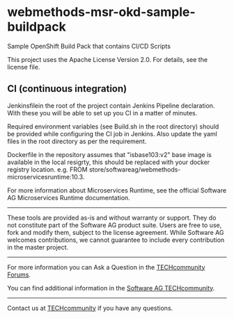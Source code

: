 # webmethods-msr-okd-sample-buildpack
Sample OpenShift Build Pack that contains CI/CD Scripts

This project uses the Apache License Version 2.0. For details, see the license file.

## CI (continuous integration)

Jenkinsfilein the root of the project contain Jenkins Pipeline declaration. With these you will be able to set up you CI in a matter of minutes.

Required environment variables (see Build.sh in the root directory) should be provided while configuring the CI job in Jenkins. Also update the yaml files in the root directory as per the requirement.

Dockerfile in the repository assumes that "isbase103:v2" base image is available in the local resigrty, this should be replaced with your docker registry location. e.g. FROM store/softwareag/webmethods-microservicesruntime:10.3.

For more information about Microservices Runtime, see the official Software AG Microservices Runtime documentation.
  ______________________
These tools are provided as-is and without warranty or support. They do not constitute part of the Software AG product suite. Users are free to use, fork and modify them, subject to the license agreement. While Software AG welcomes contributions, we cannot guarantee to include every contribution in the master project.	
________________________
For more information you can Ask a Question in the [TECHcommunity Forums](https://tech.forums.softwareag.com/tags/c/forum/1/webMethods).

You can find additional information in the [Software AG TECHcommunity](https://tech.forums.softwareag.com/tag/webmethods).
_________________
Contact us at [TECHcommunity](mailto:technologycommunity@softwareag.com?subject=Github/SoftwareAG) if you have any questions.
